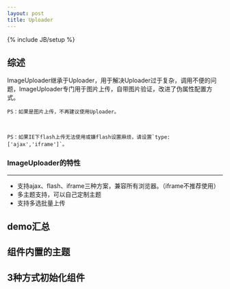 ```yaml
---
layout: post
title: Uploader
---
```

{% include JB/setup %}


## 综述

ImageUploader继承于Uploader，用于解决Uploader过于复杂，调用不便的问题，ImageUploader专门用于图片上传，自带图片验证，改进了伪属性配置方式。

	PS：如果是图片上传，不再建议使用Uploader。



	PS：如果IE下flash上传无法使用或嫌flash设置麻烦，请设置`type:['ajax','iframe']`。

### ImageUploader的特性

-----------------------------

* 支持ajax、flash、iframe三种方案，兼容所有浏览器。（iframe不推荐使用）
* 多主题支持，可以自己定制主题
* 支持多选批量上传

## demo汇总

## 组件内置的主题

## 3种方式初始化组件
